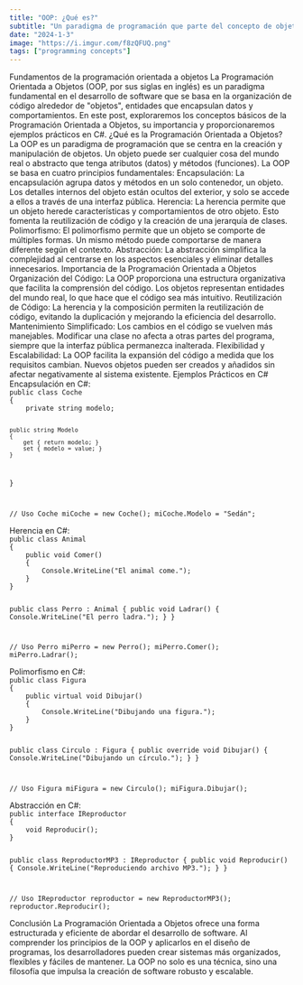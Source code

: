 ```yaml
---
title: "OOP: ¿Qué es?"
subtitle: "Un paradigma de programación que parte del concepto de objetos como base, los cuales contienen información en forma de campos y código en forma de métodos."
date: "2024-1-3"
image: "https://i.imgur.com/f8zQFUQ.png"
tags: ["programming concepts"]
---
```


<subtitle>
Fundamentos de la programación orientada a objetos
</subtitle>

<text>
La Programación Orientada a Objetos (OOP, por sus siglas en inglés) es un paradigma fundamental en el desarrollo de software que se basa en la organización de código alrededor de "objetos", entidades que encapsulan datos y comportamientos.
</text>

 <text>
En este post, exploraremos los conceptos básicos de la Programación Orientada a Objetos, su importancia y proporcionaremos ejemplos prácticos en C#.
</text>

<subtitle>
¿Qué es la Programación Orientada a Objetos?
</subtitle>

<text>
La OOP es un paradigma de programación que se centra en la creación y manipulación de objetos. Un objeto puede ser cualquier cosa del mundo real o abstracto que tenga atributos (datos) y métodos (funciones). La OOP se basa en cuatro principios fundamentales:
</text>

<list>
<item>
Encapsulación: La encapsulación agrupa datos y métodos en un solo contenedor, un objeto. Los detalles internos del objeto están ocultos del exterior, y solo se accede a ellos a través de una interfaz pública.
</item>

<item>
Herencia: La herencia permite que un objeto herede características y comportamientos de otro objeto. Esto fomenta la reutilización de código y la creación de una jerarquía de clases.
</item>

<item>
Polimorfismo: El polimorfismo permite que un objeto se comporte de múltiples formas. Un mismo método puede comportarse de manera diferente según el contexto.
</item>

<item>
Abstracción: La abstracción simplifica la complejidad al centrarse en los aspectos esenciales y eliminar detalles innecesarios.
</item>
</list>

<subtitle>
Importancia de la Programación Orientada a Objetos
</subtitle>

<list>
<item>
Organización del Código: La OOP proporciona una estructura organizativa que facilita la comprensión del código. Los objetos representan entidades del mundo real, lo que hace que el código sea más intuitivo.
</item>
<item>
Reutilización de Código: La herencia y la composición permiten la reutilización de código, evitando la duplicación y mejorando la eficiencia del desarrollo.
</item>
<item>
Mantenimiento Simplificado: Los cambios en el código se vuelven más manejables. Modificar una clase no afecta a otras partes del programa, siempre que la interfaz pública permanezca inalterada.
</item>
<item>
Flexibilidad y Escalabilidad: La OOP facilita la expansión del código a medida que los requisitos cambian. Nuevos objetos pueden ser creados y añadidos sin afectar negativamente al sistema existente.
</item>
</list>

<subtitle>
Ejemplos Prácticos en C#
</subtitle>

<text>
Encapsulación en C#:
</text>

<code language="javascript">
public class Coche
{
    private string modelo;

    public string Modelo
    {
        get { return modelo; }
        set { modelo = value; }
    }
}

// Uso
Coche miCoche = new Coche();
miCoche.Modelo = "Sedán";
</code>

<text>
Herencia en C#:
</text>

<code language="javascript">
public class Animal
{
    public void Comer()
    {
        Console.WriteLine("El animal come.");
    }
}

public class Perro : Animal
{
    public void Ladrar()
    {
        Console.WriteLine("El perro ladra.");
    }
}

// Uso
Perro miPerro = new Perro();
miPerro.Comer();
miPerro.Ladrar();
</code>

<text>
Polimorfismo en C#:
</text>

<code language="javascript">
public class Figura
{
    public virtual void Dibujar()
    {
        Console.WriteLine("Dibujando una figura.");
    }
}

public class Circulo : Figura
{
    public override void Dibujar()
    {
        Console.WriteLine("Dibujando un círculo.");
    }
}

// Uso
Figura miFigura = new Circulo();
miFigura.Dibujar();
</code>

<text>
Abstracción en C#:
</text>

<code language="javascript">
public interface IReproductor
{
    void Reproducir();
}

public class ReproductorMP3 : IReproductor
{
    public void Reproducir()
    {
        Console.WriteLine("Reproduciendo archivo MP3.");
    }
}

// Uso
IReproductor reproductor = new ReproductorMP3();
reproductor.Reproducir();
</code>

<subtitle>
Conclusión
</subtitle>

<text>
La Programación Orientada a Objetos ofrece una forma estructurada y eficiente de abordar el desarrollo de software. Al comprender los principios de la OOP y aplicarlos en el diseño de programas, los desarrolladores pueden crear sistemas más organizados, flexibles y fáciles de mantener.
</text>

<text>
La OOP no solo es una técnica, sino una filosofía que impulsa la creación de software robusto y escalable.
</text>
